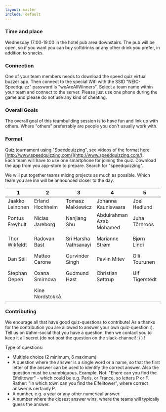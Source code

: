 ```yaml
---
layout: master
include: default
---
```


### Time and place
Wednesday 17:00-19:00 in the hotel pub area downstairs. The pub will be open, so if you want you can buy softdrinks or any other drink you prefer, in addition to snacks. 

### Connection
One of your team members needs to download the speed quiz virtual buzzer app. Then connect to the special Wifi with the SSID "NEIC-Speedquizz" password is "weAreAllWinners". Select a team name within your team and connect to the server. Please just use one phone during the game and please do not use any kind of cheating. 

### Overall Goals
The overall goal of this teambuilding session is to have fun and link up with others. Where "others" preferrably are people you don't usually work with. 

### Format
Quiz tournament using "Speedquizzing", see videos of the format here: [http://www.speedquizzing.com/](http://www.speedquizzing.com/). <br>
Each team will have to use one smartphone for joining the quiz. Download the app from you app-store to prepare. Search for "speedquizzing". <br>

We will put together teams mixing projects as much as possible. Which team you are inn will be announced closer to the day. 

| 1               | 2               | 3                     | 4                        | 5              | 6                 | 7                     | 8               | 9               | 10                 | 11             | 12                | 13              |
|-----------------|-----------------|-----------------------|--------------------------|----------------|-------------------|-----------------------|-----------------|-----------------|--------------------|----------------|-------------------|-----------------|
| Jaakko Leinonen | Erland Hochheim | Tomasz Malkiewicz     | Johanna Kaunisvaara      | Joel Hedlund   | Ali Syed          | Peter Loengreen       | Johan Viklund   | Maja Nordhild   | Antti Pursula      | Dmytro Titov   | Jacob Brandrup    | Rafal Wolanin   |
| Pontus Freyhult | Niclas Jareborg | Nanjiang Shu          | Abdulrahman Azab Mohamed | Juha Törnroos  | Tommi Jalkanen    | Chris Thomas          | Xiaxi Li        | Milen Kouylekov | Lene Krøl Andersen | Erik Edelmann  | Risto Laurikainen | Matthias Obst   |
| Thor Wikfeldt   | Radovan Bast    | Sri Harsha Vathsavayi | Marianne Strøm           | Bjørn Lindi    | Anders Sjöström   | Máni Maríus Viðarsson | Juha Fagerholm  | Ilja Livenson   | Anna Ármannsdóttir | John White     | Ivar Koppel       | Romain Wartel   |
| Dan Still       | Matteo Carone   | Gurvinder Singh       | Pavlin Mitev             | Olli Tourunen  | Kalle Happonen    | Ingemar Fällman       | Lars Viklund    | Salman Toor     | Apurva Nandan      | Aleksi Kallio  | Kasper Sort       | Anne Fouilloux  |
| Stephan Oepen   | Oxana Smirnova  | Gudmund Høst          | Christian Søttrup        | Ulf Tigerstedt | Petter A. Urkedal | Mattias Wadenstein    | Dmytro Karpenko | Vincent Garonne | Jens Larsson       | Rob Pennington | Michaela Barth    | Anne-Marie Bach |
|                 | Kine Nordstokkå |                       |                          |                |                   |                       |                 |                 |                    |                |                   |                 |



### Contributing
We enourage all that have good quiz-questions to contribute! As a thanks for the contribution you are allowed to answer your own quiz-question :). <br>
Tell us on #ahm-social that you have a question, then we contact you to keep it all secret (do not post the question on the slack-channel! :) ) ! 

Type of questions:
* Multiple choice (2 minimum, 6 maximum)
* A question where the answer is a single word or a name, so that the first letter of the answer can be used to identify the correct answer. Also the question must be unambiguous. Example. Not: "Ehere can you find the Eifelltower" - which could be e.g. Paris, or France, so letters P or F. Rather: "In which town can you find the Eifelltower", where correct answer is certainly P.
* A number, e.g. a year or any other numerical answer. 
* A number where the closest answer wins, where the teams will typically guess the answer. 




